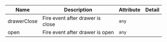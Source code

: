 | Name                                                                                                    | Description                      | Attribute | Detail |
| ------------------------------------------------------------------------------------------------------- | -------------------------------- | --------- | ------ |
| <div className="Api__Table"> <div>drawerClose</div> <div className="Api__Table Docs__Tags"></div></div> | Fire event after drawer is close | `any`     |
| <div className="Api__Table"> <div>open</div> <div className="Api__Table Docs__Tags"></div></div>        | Fire event after drawer is open  | `any`     |
